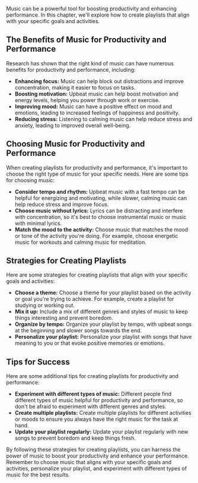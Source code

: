 
Music can be a powerful tool for boosting productivity and enhancing performance. In this chapter, we'll explore how to create playlists that align with your specific goals and activities.

The Benefits of Music for Productivity and Performance
------------------------------------------------------

Research has shown that the right kind of music can have numerous benefits for productivity and performance, including:

* **Enhancing focus:** Music can help block out distractions and improve concentration, making it easier to focus on tasks.
* **Boosting motivation:** Upbeat music can help boost motivation and energy levels, helping you power through work or exercise.
* **Improving mood:** Music can have a positive effect on mood and emotions, leading to increased feelings of happiness and positivity.
* **Reducing stress:** Listening to calming music can help reduce stress and anxiety, leading to improved overall well-being.

Choosing Music for Productivity and Performance
-----------------------------------------------

When creating playlists for productivity and performance, it's important to choose the right type of music for your specific needs. Here are some tips for choosing music:

* **Consider tempo and rhythm:** Upbeat music with a fast tempo can be helpful for energizing and motivating, while slower, calming music can help reduce stress and improve focus.
* **Choose music without lyrics:** Lyrics can be distracting and interfere with concentration, so it's best to choose instrumental music or music with minimal lyrics.
* **Match the mood to the activity:** Choose music that matches the mood or tone of the activity you're doing. For example, choose energetic music for workouts and calming music for meditation.

Strategies for Creating Playlists
---------------------------------

Here are some strategies for creating playlists that align with your specific goals and activities:

* **Choose a theme:** Choose a theme for your playlist based on the activity or goal you're trying to achieve. For example, create a playlist for studying or working out.
* **Mix it up:** Include a mix of different genres and styles of music to keep things interesting and prevent boredom.
* **Organize by tempo:** Organize your playlist by tempo, with upbeat songs at the beginning and slower songs towards the end.
* **Personalize your playlist:** Personalize your playlist with songs that have meaning to you or that evoke positive memories or emotions.

Tips for Success
----------------

Here are some additional tips for creating playlists for productivity and performance:

* **Experiment with different types of music:** Different people find different types of music helpful for productivity and performance, so don't be afraid to experiment with different genres and styles.
* **Create multiple playlists:** Create multiple playlists for different activities or moods to ensure you always have the right music for the task at hand.
* **Update your playlist regularly:** Update your playlist regularly with new songs to prevent boredom and keep things fresh.

By following these strategies for creating playlists, you can harness the power of music to boost your productivity and enhance your performance. Remember to choose music that aligns with your specific goals and activities, personalize your playlist, and experiment with different types of music for the best results.
